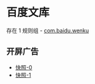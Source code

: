 # 百度文库

存在 1 规则组 - [com.baidu.wenku](/src/apps/com.baidu.wenku.ts)

## 开屏广告

- [快照-0](https://gkd-kit.gitee.io/import/12520200)
- [快照-1](https://gkd-kit.gitee.io/import/12520204)
